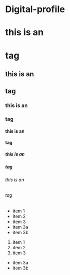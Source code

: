 # Digital-profile

# this is an <h1> tag
## this is an <h2> tag
### this is an <h3> tag
#### this is an <h4> tag
##### this is an <h5> tag
###### this is an <h6> tag

* item 1
* item 2
* item 3
* item 3a
* item 3b


1. item 1
2. item 2
3. item 3
  * item 3a
  * item 3b
